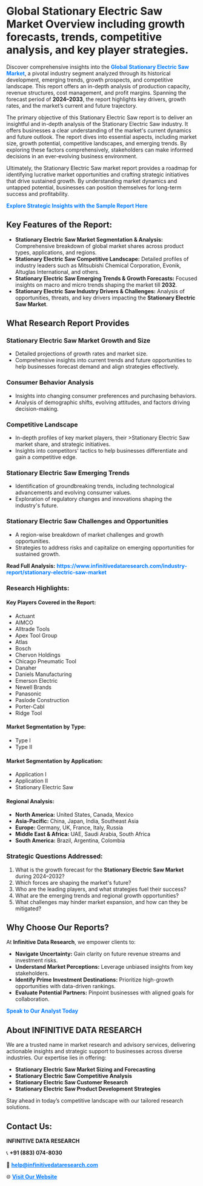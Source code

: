 <h1>Global Stationary Electric Saw Market Overview including growth forecasts, trends, competitive analysis, and key player strategies.</h1>
<p>
Discover comprehensive insights into the 
<a href="https://www.infinitivedataresearch.com/industry-report/stationary-electric-saw-market" rel="dofollow" style="color: #007BFF; text-decoration: none;"><strong>Global Stationary Electric Saw Market</strong></a>, a pivotal industry segment analyzed through its historical development, emerging trends, growth prospects, and competitive landscape. This report offers an in-depth analysis of production capacity, revenue structures, cost management, and profit margins. Spanning the forecast period of <strong>2024–2033</strong>, the report highlights key drivers, growth rates, and the market’s current and future trajectory.
</p>
<p>
The primary objective of this Stationary Electric Saw report is to deliver an insightful and in-depth analysis of the Stationary Electric Saw industry. It offers businesses a clear understanding of the market's current dynamics and future outlook. The report dives into essential aspects, including market size, growth potential, competitive landscapes, and emerging trends. By exploring these factors comprehensively, stakeholders can make informed decisions in an ever-evolving business environment.
</p>
<p>
Ultimately, the Stationary Electric Saw market report provides a roadmap for identifying lucrative market opportunities and crafting strategic initiatives that drive sustained growth. By understanding market dynamics and untapped potential, businesses can position themselves for long-term success and profitability.
</p>
<p>
<a href="https://www.infinitivedataresearch.com/request-sample/reportId=111241" style="color: #007BFF; text-decoration: none;"><strong>Explore Strategic Insights with the Sample Report Here</strong></a>
</p>

<h2>Key Features of the Report:</h2>
<ul>
<li><strong>Stationary Electric Saw Market Segmentation & Analysis:</strong> Comprehensive breakdown of global market shares across product types, applications, and regions.</li>
<li><strong>Stationary Electric Saw Competitive Landscape:</strong> Detailed profiles of industry leaders such as Mitsubishi Chemical Corporation, Evonik, Altuglas International, and others.</li>
<li><strong>Stationary Electric Saw Emerging Trends & Growth Forecasts:</strong> Focused insights on macro and micro trends shaping the market till <strong>2032</strong>.</li>
<li><strong>Stationary Electric Saw Industry Drivers & Challenges:</strong> Analysis of opportunities, threats, and key drivers impacting the <strong>Stationary Electric Saw Market</strong>.</li>
</ul>

<h2>What Research Report Provides</h2>
<h3>Stationary Electric Saw Market Growth and Size</h3>
<ul>
<li>Detailed projections of growth rates and market size.</li>
<li>Comprehensive insights into current trends and future opportunities to help businesses forecast demand and align strategies effectively.</li>
</ul>

<h3>Consumer Behavior Analysis</h3>
<ul>
<li>Insights into changing consumer preferences and purchasing behaviors.</li>
<li>Analysis of demographic shifts, evolving attitudes, and factors driving decision-making.</li>
</ul>

<h3>Competitive Landscape</h3>
<ul>
<li>In-depth profiles of key market players, their >Stationary Electric Saw market share, and strategic initiatives.</li>
<li>Insights into competitors' tactics to help businesses differentiate and gain a competitive edge.</li>
</ul>

<h3>Stationary Electric Saw Emerging Trends</h3>
<ul>
<li>Identification of groundbreaking trends, including technological advancements and evolving consumer values.</li>
<li>Exploration of regulatory changes and innovations shaping the industry's future.</li>
</ul>

<h3>Stationary Electric Saw Challenges and Opportunities</h3>
<ul>
<li>A region-wise breakdown of market challenges and growth opportunities.</li>
<li>Strategies to address risks and capitalize on emerging opportunities for sustained growth.</li>
</ul>
<p><strong>Read Full Analysis:</strong> <a href="https://www.infinitivedataresearch.com/industry-report/stationary-electric-saw-market" rel="dofollow" style="color: #007BFF; text-decoration: none;"><strong>https://www.infinitivedataresearch.com/industry-report/stationary-electric-saw-market</strong></a></p>
<h3>Research Highlights:</h3>
<h4>Key Players Covered in the Report:</h4>
<ul><li>Actuant</li><li>AIMCO</li><li>Alltrade Tools</li><li>Apex Tool Group</li><li>Atlas</li><li>Bosch</li><li>Chervon Holdings</li><li>Chicago Pneumatic Tool</li><li>Danaher</li><li>Daniels Manufacturing</li><li>Emerson Electric</li><li>Newell Brands</li><li>Panasonic</li><li>Paslode Construction</li><li>Porter-Cabl</li><li>Ridge Tool</li></ul>
<h4>Market Segmentation by Type:</h4>
<ul><li>Type I</li><li>Type II</li></ul>
<h4>Market Segmentation by Application:</h4>
<ul><li>Application I</li><li>Application II</li><li>Stationary Electric Saw</li></ul>

<h4>Regional Analysis:</h4>
<ul>
<li><strong>North America:</strong> United States, Canada, Mexico</li>
<li><strong>Asia-Pacific:</strong> China, Japan, India, Southeast Asia</li>
<li><strong>Europe:</strong> Germany, UK, France, Italy, Russia</li>
<li><strong>Middle East & Africa:</strong> UAE, Saudi Arabia, South Africa</li>
<li><strong>South America:</strong> Brazil, Argentina, Colombia</li>
</ul>

<h3>Strategic Questions Addressed:</h3>
<ol>
<li>What is the growth forecast for the <strong>Stationary Electric Saw Market</strong> during 2024–2032?</li>
<li>Which forces are shaping the market's future?</li>
<li>Who are the leading players, and what strategies fuel their success?</li>
<li>What are the emerging trends and regional growth opportunities?</li>
<li>What challenges may hinder market expansion, and how can they be mitigated?</li>
</ol>

<h2>Why Choose Our Reports?</h2>
<p>At <strong>Infinitive Data Research</strong>, we empower clients to:</p>
<ul>
<li><strong>Navigate Uncertainty:</strong> Gain clarity on future revenue streams and investment risks.</li>
<li><strong>Understand Market Perceptions:</strong> Leverage unbiased insights from key stakeholders.</li>
<li><strong>Identify Prime Investment Destinations:</strong> Prioritize high-growth opportunities with data-driven rankings.</li>
<li><strong>Evaluate Potential Partners:</strong> Pinpoint businesses with aligned goals for collaboration.</li>
</ul>
<p><a href="https://www.infinitivedataresearch.com/industry-report/stationary-electric-saw-market" rel="dofollow" style="color: #007BFF; text-decoration: none;"><strong>Speak to Our Analyst Today</strong></a></p>

<h2>About INFINITIVE DATA RESEARCH</h2>
<p>We are a trusted name in market research and advisory services, delivering actionable insights and strategic support to businesses across diverse industries. Our expertise lies in offering:</p>
<ul>
<li><strong>Stationary Electric Saw Market Sizing and Forecasting</strong></li>
<li><strong>Stationary Electric Saw Competitive Analysis</strong></li>
<li><strong>Stationary Electric Saw Customer Research</strong></li>
<li><strong>Stationary Electric Saw Product Development Strategies</strong></li>
</ul>
<p>Stay ahead in today’s competitive landscape with our tailored research solutions.</p>

<h2>Contact Us:</h2>
<p><strong>INFINITIVE DATA RESEARCH</strong></p>
<p>📞 <strong>+91 (883) 074-8030</strong></p>
<p>📧 <strong><a href="mailto:help@infinitivedataresearch.com" style="color: #007BFF;">help@infinitivedataresearch.com</a></strong></p>
<p>🌐 <strong><a href="https://www.infinitivedataresearch.com" rel="dofollow" style="color: #007BFF;">Visit Our Website</a></strong></p>